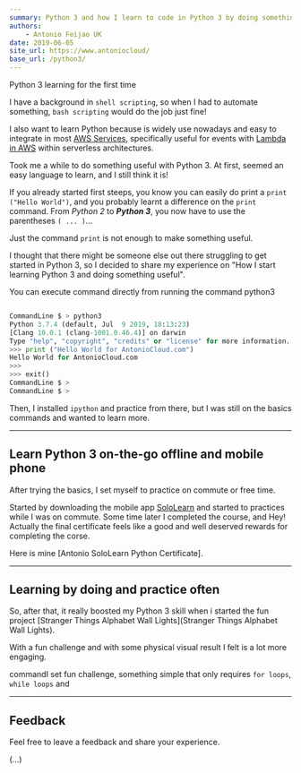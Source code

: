 ```yaml
---
summary: Python 3 and how I learn to code in Python 3 by doing something useful and fun
authors:
    - Antonio Feijao UK
date: 2019-06-05
site_url: https://www.antoniocloud/
base_url: /python3/
---
```


Python 3 learning for the first time

I have a background in `shell scripting`, so when I had to automate something, `bash scripting` would do the job just fine!

I also want to learn Python because is widely use nowadays and easy to integrate in most [AWS Services](https://aws.amazon.com), specifically useful for events with [Lambda in AWS](https://aws.amazon.com/lambda/) within serverless architectures.

Took me a while to do something useful with Python 3. At first, seemed an easy language to learn, and I still think it is!

If you already started first steeps, you know you  can easily do print a `print ("Hello World")`, and you probably learnt a difference on the `print` command. From *Python 2* to ***Python 3***, you now have to use the parentheses `( ... )`...

Just the command `print` is not enough to make something useful.

I thought that there might be someone else out there struggling to get started in Python 3, so I decided to share my experience on "How I start learning Python 3 and doing something useful".

You can execute command directly from running the command python3

```python

CommandLine $ > python3
Python 3.7.4 (default, Jul  9 2019, 18:13:23)
[Clang 10.0.1 (clang-1001.0.46.4)] on darwin
Type "help", "copyright", "credits" or "license" for more information.
>>> print ("Hello World for AntonioCloud.com")
Hello World for AntonioCloud.com
>>>
>>> exit()
CommandLine $ >
CommandLine $ >

```

Then, I installed `ipython` and practice from there, but I was still on the basics commands and wanted to learn more.

---

## Learn Python 3 on-the-go offline and mobile phone

After trying the basics, I set myself to practice on commute or free time.

Started by downloading the mobile app [SoloLearn](https://www.sololearn.com/) and started to practices while I was on commute. Some time later I  completed the course, and Hey! Actually the final certificate feels like a good and well deserved rewards for completing the corse.

Here is mine [Antonio SoloLearn Python Certificate].

---

## Learning by doing and practice often

So, after that, it really boosted my Python 3 skill when i started the fun project [Stranger Things Alphabet Wall Lights](Stranger Things Alphabet Wall Lights).

With a fun challenge and with some physical visual result I felt is a lot more engaging.

commandI set fun challenge, something simple that only requires `for loops`, `while loops` and

---

## Feedback

Feel free to leave a feedback and share your experience.

(...)
